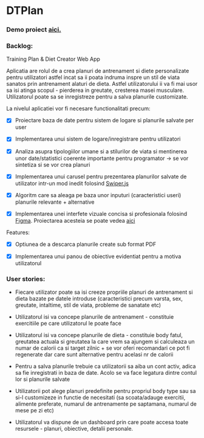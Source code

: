 # DTPlan

### Demo proiect [aici.](https://www.youtube.com/watch?v=xDAhmn3UC-k)

### Backlog:

Training Plan & Diet Creator Web App

Aplicatia are rolul de a crea planuri de antrenament si diete personalizate pentru utilizatori astfel incat
sa ii poata indruma inspre un stil de viata sanatos prin antrenament alaturi de dieta. Astfel utilizatorului ii va fi
mai usor sa isi atinga scopul - pierderea in greutate, cresterea masei musculare. Utilizatorul poate sa se inregistreze
pentru a salva planurile customizate.

La nivelul aplicatiei vor fi necesare functionalitati precum:

- [x] Proiectare baza de date pentru sistem de logare si planurile salvate per user

- [x] Implementarea unui sistem de logare/inregistrare pentru 
utilizatori

- [x] Analiza asupra tipologiilor umane si a stilurilor de viata si mentinerea unor date/statistici coerente importante pentru
programator -> se vor sintetiza si se vor crea planuri 

- [x] Implementarea unui carusel pentru prezentarea planurilor salvate de utilizator intr-un mod inedit folosind [Swiper.js](https://swiperjs.com)

- [x] Algoritm care sa aleaga pe baza unor inputuri (caracteristici useri) planurile relevante + alternative

- [x] Implementarea unei interfete vizuale concisa si profesionala folosind [Figma](https://figma.com). Proiectarea acesteia se poate vedea [aici](https://github.com/Edge0410/DTPlan/blob/main/Interface%20Design.pdf)

Features:

- [x] Optiunea de a descarca planurile create sub format PDF

- [x] Implementarea unui panou de obiective evidentiat pentru a motiva utilizatorul

### User stories:

- Fiecare utilizator poate sa isi creeze propriile planuri de antrenament si dieta bazate pe datele introduse
(caracteristici precum varsta, sex, greutate, intaltime, stil de viata, probleme de sanatate etc)

- Utilizatorul isi va concepe planurile de antrenament - constituie exercitiile pe care utilizatorul le poate face

- Utilizatorul isi va concepe planurile de dieta - constituie body fatul, greutatea actuala si greutatea la care vrem sa ajungem si calculeaza un 
numar de calorii ca si target zilnic + se vor oferi recomandari ce pot fi regenerate dar care sunt alternative pentru acelasi nr 
de calorii

- Pentru a salva planurile trebuie ca utilizatorii sa aiba un cont activ, adica sa fie inregistrati in baza de date. Acolo se va face
legatura dintre contul lor si planurile salvate

- Utilizatorii pot alege planuri predefinite pentru propriul body type sau sa si-l customizeze in functie de necesitati (sa scoata/adauge
exercitii, alimente preferate, numarul de antrenamente pe saptamana, numarul de mese pe zi etc)

- Utilizatorul va dispune de un dashboard prin care poate accesa toate resursele - planuri, obiective, detalii personale.


